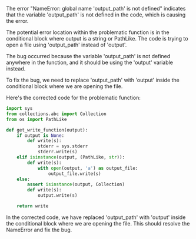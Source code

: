 The error "NameError: global name 'output_path' is not defined" indicates that the variable 'output_path' is not defined in the code, which is causing the error.

The potential error location within the problematic function is in the conditional block where output is a string or PathLike. The code is trying to open a file using 'output_path' instead of 'output'.

The bug occurred because the variable 'output_path' is not defined anywhere in the function, and it should be using the 'output' variable instead.

To fix the bug, we need to replace 'output_path' with 'output' inside the conditional block where we are opening the file.

Here's the corrected code for the problematic function:

```python
import sys
from collections.abc import Collection
from os import PathLike

def get_write_function(output):
    if output is None:
        def write(s):
            stderr = sys.stderr
            stderr.write(s)
    elif isinstance(output, (PathLike, str)):
        def write(s):
            with open(output, 'a') as output_file:
                output_file.write(s)
    else:
        assert isinstance(output, Collection)
        def write(s):
            output.write(s)

    return write
```

In the corrected code, we have replaced 'output_path' with 'output' inside the conditional block where we are opening the file. This should resolve the NameError and fix the bug.